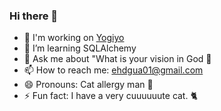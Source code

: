 ### Hi there 👋

- 🔭 I'm working on [Yogiyo](https://deliveryhero.co.kr/)
- 🌱 I’m learning SQLAlchemy
- 💬 Ask me about "What is your vision in God 🙏
- 📫 How to reach me: ehdgua01@gmail.com
- 😄 Pronouns: Cat allergy man 🤧
- ⚡ Fun fact: I have a very cuuuuuute cat. 🐈
